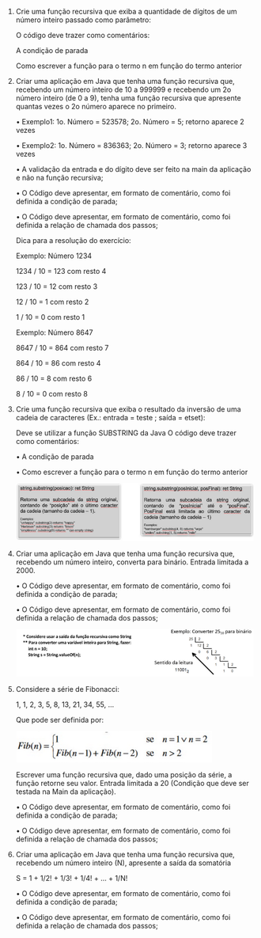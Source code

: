 1. Crie uma função recursiva que exiba a quantidade de dígitos de um número inteiro passado como
   parâmetro:

   O código deve trazer como comentários:

   A condição de parada

   Como escrever a função para o termo n em função do termo anterior


2. Criar uma aplicação em Java que tenha uma função recursiva que, recebendo um número inteiro de 10
   a 999999 e recebendo um 2o número inteiro (de 0 a 9), tenha uma função recursiva que apresente quantas
   vezes o 2o número aparece no primeiro.

   • Exemplo1: 1o. Número = 523578; 2o. Número = 5; retorno aparece 2 vezes

   • Exemplo2: 1o. Número = 836363; 2o. Número = 3; retorno aparece 3 vezes

   • A validação da entrada e do dígito deve ser feito na main da aplicação e não na função recursiva;

   • O Código deve apresentar, em formato de comentário, como foi definida a condição de parada;

   • O Código deve apresentar, em formato de comentário, como foi definida a relação de chamada
   dos passos;

   Dica para a resolução do exercício:

   Exemplo: Número 1234

   1234 / 10 = 123 com resto 4

   123 / 10 = 12 com resto 3

   12 / 10 = 1 com resto 2

   1 / 10 = 0 com resto 1

   Exemplo: Número 8647

   8647 / 10 = 864 com resto 7

   864 / 10 = 86 com resto 4

   86 / 10 = 8 com resto 6

   8 / 10 = 0 com resto 8


3. Crie uma função recursiva que exiba o resultado da inversão de uma cadeia de caracteres
   (Ex.: entrada = teste ; saída = etset):

   Deve se utilizar a função SUBSTRING da Java
   O código deve trazer como comentários:

   • A condição de parada

   • Como escrever a função para o termo n em função do termo anterior

   ![Explicação](../Imagens/img02.png)


4. Criar uma aplicação em Java que tenha uma função recursiva que, recebendo um número
   inteiro, converta para binário. Entrada limitada a 2000.

   • O Código deve apresentar, em formato de comentário, como foi definida a condição de
   parada;

   • O Código deve apresentar, em formato de comentário, como foi definida a relação de
   chamada dos passos;

   ![Explicação](../Imagens/img03.png)


5. Considere a série de Fibonacci:

   1, 1, 2, 3, 5, 8, 13, 21, 34, 55, ...

   Que pode ser definida por:
 
   ![Explicação](../Imagens/img04.png)

   Escrever uma função recursiva que, dado uma posição da série, a função retorne seu valor.
Entrada limitada a 20 (Condição que deve ser testada na Main da aplicação).

   • O Código deve apresentar, em formato de comentário, como foi definida a condição
de parada;

   • O Código deve apresentar, em formato de comentário, como foi definida a relação de
chamada dos passos;


6. Criar uma aplicação em Java que tenha uma função recursiva que, recebendo um número
   inteiro (N), apresente a saída da somatória

   S = 1 + 1/2! + 1/3! + 1/4! + ... + 1/N!

   • O Código deve apresentar, em formato de comentário, como foi definida a condição
de parada;

   • O Código deve apresentar, em formato de comentário, como foi definida a relação de
chamada dos passos;